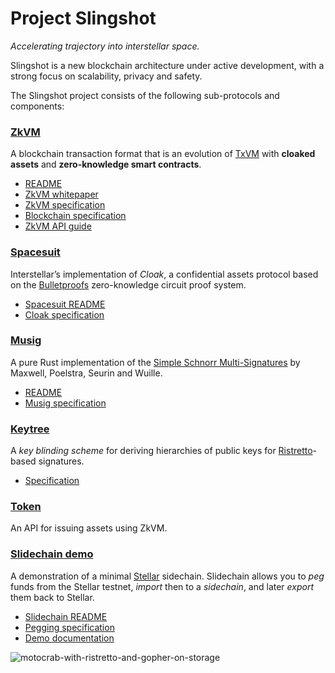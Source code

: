 # Project Slingshot

_Accelerating trajectory into interstellar space._

Slingshot is a new blockchain architecture under active development,
with a strong focus on scalability, privacy and safety.

The Slingshot project consists of the following sub-protocols and components:

### [ZkVM](zkvm)

A blockchain transaction format that is an evolution of [TxVM](https://github.com/chain/txvm)
with **cloaked assets** and **zero-knowledge smart contracts**.

* [README](zkvm/README.md)
* [ZkVM whitepaper](zkvm/docs/zkvm-design.md)
* [ZkVM specification](zkvm/docs/zkvm-spec.md)
* [Blockchain specification](zkvm/docs/zkvm-blockchain.md)
* [ZkVM API guide](zkvm/docs/zkvm-api.md)

### [Spacesuit](spacesuit)

Interstellar’s implementation of _Cloak_, a confidential assets protocol
based on the [Bulletproofs](https://doc.dalek.rs/bulletproofs/index.html) zero-knowledge circuit proof system.

* [Spacesuit README](spacesuit/README.md)
* [Cloak specification](spacesuit/spec.md)

### [Musig](musig)

A pure Rust implementation of the [Simple Schnorr Multi-Signatures](https://eprint.iacr.org/2018/068) by Maxwell, Poelstra, Seurin and Wuille.

* [README](musig/README.md)
* [Musig specification](musig/docs/musig-spec.md)

### [Keytree](keytree)

A _key blinding scheme_ for deriving hierarchies of public keys for [Ristretto](https://ristretto.group)-based signatures.

* [Specification](keytree/keytree.md)

### [Token](token)

An API for issuing assets using ZkVM.

### [Slidechain demo](slidechain)

A demonstration of a minimal [Stellar](https://stellar.org/) sidechain.
Slidechain allows you to _peg_ funds from the Stellar testnet, _import_ then to a _sidechain_,
and later _export_ them back to Stellar.

* [Slidechain README](slidechain/Readme.md)
* [Pegging specification](slidechain/Pegging.md)
* [Demo documentation](slidechain/Running.md)

![motocrab-with-ristretto-and-gopher-on-storage](https://user-images.githubusercontent.com/698/53667268-5f30c900-3c25-11e9-91a1-503478c2edc1.png)
